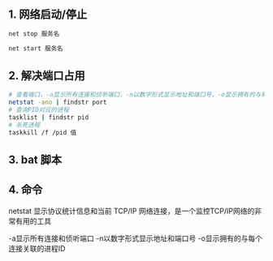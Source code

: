 ## 1. 网络启动/停止

```bat
net stop 服务名

net start 服务名
```

## 2. 解决端口占用

```sh
# 查看端口，-a显示所有连接和侦听端口，-n以数字形式显示地址和端口号，-o显示拥有的与每个连接关联的进程ID
netstat -ano | findstr port
# 查询PID对应的进程
tasklist | findstr pid
# 杀死进程
taskkill /f /pid 值
```

## 3. bat 脚本



## 4. 命令

netstat 显示协议统计信息和当前 TCP/IP 网络连接，是一个监控TCP/IP网络的非常有用的工具

-a显示所有连接和侦听端口
-n以数字形式显示地址和端口号
-o显示拥有的与每个连接关联的进程ID


